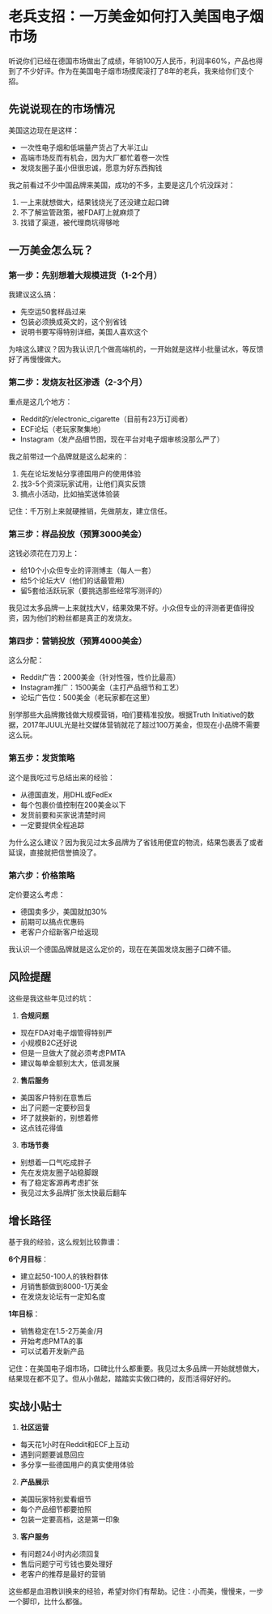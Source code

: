 # 老兵支招：一万美金如何打入美国电子烟市场

听说你们已经在德国市场做出了成绩，年销100万人民币，利润率60%，产品也得到了不少好评。作为在美国电子烟市场摸爬滚打了8年的老兵，我来给你们支个招。

## 先说说现在的市场情况

美国这边现在是这样：
- 一次性电子烟和低端量产货占了大半江山
- 高端市场反而有机会，因为大厂都忙着卷一次性
- 发烧友圈子虽小但很忠诚，愿意为好东西掏钱

我之前看过不少中国品牌来美国，成功的不多，主要是这几个坑没踩对：
1. 一上来就想做大，结果钱烧光了还没建立起口碑
2. 不了解监管政策，被FDA盯上就麻烦了
3. 找错了渠道，被代理商坑得够呛

## 一万美金怎么玩？

### 第一步：先别想着大规模进货（1-2个月）

我建议这么搞：
- 先空运50套样品过来
- 包装必须换成英文的，这个别省钱
- 说明书要写得特别详细，美国人喜欢这个

为啥这么建议？因为我认识几个做高端机的，一开始就是这样小批量试水，等反馈好了再慢慢做大。

### 第二步：发烧友社区渗透（2-3个月）

重点是这几个地方：
- Reddit的r/electronic_cigarette（目前有23万订阅者）
- ECF论坛（老玩家聚集地）
- Instagram（发产品细节图，现在平台对电子烟审核没那么严了）

我之前带过一个品牌就是这么起来的：
1. 先在论坛发帖分享德国用户的使用体验
2. 找3-5个资深玩家试用，让他们真实反馈
3. 搞点小活动，比如抽奖送体验装

记住：千万别上来就硬推销，先做朋友，建立信任。

### 第三步：样品投放（预算3000美金）

这钱必须花在刀刃上：
- 给10个小众但专业的评测博主（每人一套）
- 给5个论坛大V（他们的话最管用）
- 留5套给活跃玩家（要挑选那些经常写测评的）

我见过太多品牌一上来就找大V，结果效果不好。小众但专业的评测者更值得投资，因为他们的粉丝都是真正的发烧友。

### 第四步：营销投放（预算4000美金）

这么分配：
- Reddit广告：2000美金（针对性强，性价比最高）
- Instagram推广：1500美金（主打产品细节和工艺）
- 论坛广告位：500美金（老玩家都在这里）

别学那些大品牌撒钱做大规模营销，咱们要精准投放。根据Truth Initiative的数据，2017年JUUL光是社交媒体营销就花了超过100万美金，但现在小品牌不需要这么玩。

### 第五步：发货策略

这个是我吃过亏总结出来的经验：
- 从德国直发，用DHL或FedEx
- 每个包裹价值控制在200美金以下
- 发货前要和买家说清楚时间
- 一定要提供全程追踪

为什么这么建议？因为我见过太多品牌为了省钱用便宜的物流，结果包裹丢了或者延误，直接就把信誉搞没了。

### 第六步：价格策略

定价要这么考虑：
- 德国卖多少，美国就加30%
- 前期可以搞点优惠码
- 老客户介绍新客户给返现

我认识一个德国品牌就是这么定价的，现在在美国发烧友圈子口碑不错。

## 风险提醒

这些是我这些年见过的坑：

1. **合规问题**
- 现在FDA对电子烟管得特别严
- 小规模B2C还好说
- 但是一旦做大了就必须考虑PMTA
- 建议每单金额别太大，低调发展

2. **售后服务**
- 美国客户特别在意售后
- 出了问题一定要秒回复
- 坏了就换新的，别想着修
- 这点钱花得值

3. **市场节奏**
- 别想着一口气吃成胖子
- 先在发烧友圈子站稳脚跟
- 有了稳定客源再考虑扩张
- 我见过太多品牌扩张太快最后翻车

## 增长路径

基于我的经验，这么规划比较靠谱：

**6个月目标**：
- 建立起50-100人的铁粉群体
- 月销售额做到8000-1万美金
- 在发烧友论坛有一定知名度

**1年目标**：
- 销售稳定在1.5-2万美金/月
- 开始考虑PMTA的事
- 可以试着开发新产品

记住：在美国电子烟市场，口碑比什么都重要。我见过太多品牌一开始就想做大，结果现在都不见了。但从小做起，踏踏实实做口碑的，反而活得好好的。

## 实战小贴士

1. **社区运营**
- 每天花1小时在Reddit和ECF上互动
- 遇到问题要诚恳回应
- 多分享一些德国用户的真实使用体验

2. **产品展示**
- 美国玩家特别爱看细节
- 每个产品细节都要拍照
- 包装一定要高档，这是第一印象

3. **客户服务**
- 有问题24小时内必须回复
- 售后问题宁可亏钱也要处理好
- 老客户的推荐是最好的营销

这些都是血泪教训换来的经验，希望对你们有帮助。记住：小而美，慢慢来，一步一个脚印，比什么都强。 